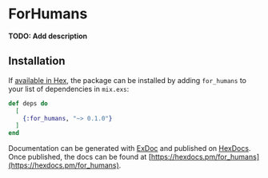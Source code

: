 # ForHumans

**TODO: Add description**

## Installation

If [available in Hex](https://hex.pm/docs/publish), the package can be installed
by adding `for_humans` to your list of dependencies in `mix.exs`:

```elixir
def deps do
  [
    {:for_humans, "~> 0.1.0"}
  ]
end
```

Documentation can be generated with [ExDoc](https://github.com/elixir-lang/ex_doc)
and published on [HexDocs](https://hexdocs.pm). Once published, the docs can
be found at [https://hexdocs.pm/for_humans](https://hexdocs.pm/for_humans).


